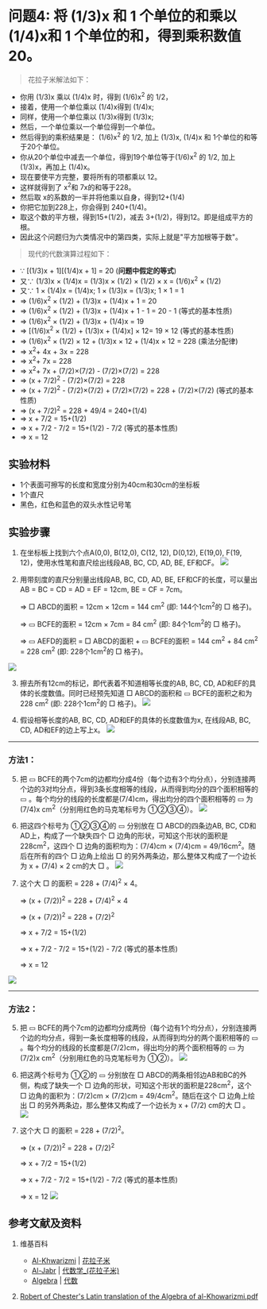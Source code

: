 # 问题4: 将 (1/3)x 和 1 个单位的和乘以 (1/4)x和 1 个单位的和，得到乘积数值 20。  

> 花拉子米解法如下：
>  
- 你用 (1/3)x 乘以 (1/4)x 时，得到 (1/6)x<sup>2</sup> 的 1/2，
- 接着，使用一个单位乘以 (1/4)x得到 (1/4)x;
- 同样，使用一个单位乘以 (1/3)x得到 (1/3)x;
- 然后，一个单位乘以一个单位得到一个单位。
- 然后得到的乘积结果是： (1/6)x<sup>2</sup> 的 1/2, 加上 (1/3)x,  (1/4)x 和 1个单位的和等于20个单位。
- 你从20个单位中减去一个单位，得到19个单位等于(1/6)x<sup>2</sup> 的 1/2, 加上 (1/3)x，再加上 (1/4)x。
- 现在要使平方完整，要将所有的项都乘以 12。
- 这样就得到了 x<sup>2</sup>和 7x的和等于228。
- 然后取 x的系数的一半并将他乘以自身，得到12+(1/4)
- 你把它加到228上，你会得到 240+(1/4)。
- 取这个数的平方根，得到15+(1/2)，减去 3+(1/2)，得到12。即是组成平方的根。
- 因此这个问题归为六类情况中的第四类，实际上就是"平方加根等于数"。

> 现代的代数演算过程如下：
>  
- ∵  [(1/3)x + 1][(1/4)x + 1] = 20	(**问题中假定的等式**)
- 又∵  (1/3)x × (1/4)x = (1/3)x × (1/2) × (1/2) × x = (1/6)x<sup>2</sup> × (1/2)
- 又∵ 1 × (1/4)x = (1/4)x; 1 × (1/3)x = (1/3)x; 1 × 1 = 1
- => (1/6)x<sup>2</sup> × (1/2) + (1/3)x + (1/4)x + 1 = 20
- => (1/6)x<sup>2</sup> × (1/2) + (1/3)x + (1/4)x + 1 - 1 = 20 - 1   (等式的基本性质)
- => (1/6)x<sup>2</sup> × (1/2) + (1/3)x + (1/4)x = 19
- => [(1/6)x<sup>2</sup> × (1/2) + (1/3)x + (1/4)x] × 12= 19 × 12   (等式的基本性质) 
- => (1/6)x<sup>2</sup> × (1/2) × 12 + (1/3)x × 12 +  (1/4)x  × 12 = 228    (乘法分配律)
- => x<sup>2</sup>+ 4x + 3x = 228
- => x<sup>2</sup>+ 7x = 228
- => x<sup>2</sup>+ 7x +  (7/2)×(7/2) -  (7/2)×(7/2) = 228
- => (x + 7/2)<sup>2</sup> -  (7/2)×(7/2) = 228
- => (x + 7/2)<sup>2</sup> -  (7/2)×(7/2) + (7/2)×(7/2) = 228 + (7/2)×(7/2)  (等式的基本性质) 
- => (x + 7/2)<sup>2</sup> = 228 + 49/4 = 240+(1/4)
- => x + 7/2 = 15+(1/2)
- => x + 7/2 - 7/2 = 15+(1/2) - 7/2   (等式的基本性质) 
- => x = 12

## 实验材料

- 1个表面可擦写的长度和宽度分别为40cm和30cm的坐标板
- 1个直尺
- 黑色，红色和蓝色的双头水性记号笔

## 实验步骤

1. 在坐标板上找到六个点A(0,0), B(12,0), C(12, 12), D(0,12), E(19,0), F(19, 12)，使用水性笔和直尺绘出线段AB, BC, CD, AD, BE, EF和CF。 
![](/images/函数和极限/花拉子米的《代数学》中典型的推演实验/问题4/1a1.jpg)

2. 用带刻度的直尺分别量出线段AB, BC, CD, AD, BE, EF和CF的长度，可以量出AB = BC = CD = AD = EF = 12cm, BE = CF = 7cm。

	=> □ ABCD的面积 = 12cm × 12cm = 144 cm<sup>2</sup> (即: 144个1cm<sup>2</sup>的 □ 格子)。 

	=> ▭ BCFE的面积 = 12cm × 7cm = 84 cm<sup>2</sup> (即: 84个1cm<sup>2</sup>的 □ 格子)。 

	=> ▭ AEFD的面积 = □ ABCD的面积 + ▭ BCFE的面积 = 144 cm<sup>2</sup> + 84 cm<sup>2</sup> = 228 cm<sup>2</sup> (即: 228个1cm<sup>2</sup>的 □ 格子)。
 
![](/images/函数和极限/花拉子米的《代数学》中典型的推演实验/问题4/1a2.jpg) 

3. 擦去所有12cm的标记，即代表着不知道相等长度的AB, BC, CD, AD和EF的具体的长度数值。同时已经预先知道 □ ABCD的面积和 ▭ BCFE的面积之和为228 cm<sup>2</sup> (即: 228个1cm<sup>2</sup>的 □ 格子)。
![](/images/函数和极限/花拉子米的《代数学》中典型的推演实验/问题4/1a3.jpg)

4. 假设相等长度的AB, BC, CD, AD和EF的具体的长度数值为x, 在线段AB, BC, CD, AD和EF的边上写上x。
![](/images/函数和极限/花拉子米的《代数学》中典型的推演实验/问题4/1a4.jpg)

-----------------------------
### 方法1：

5. 把 ▭ BCFE的两个7cm的边都均分成4份（每个边有3个均分点），分别连接两个边的3对均分点，得到3条长度相等的线段，从而得到均分的四个面积相等的 ▭ 。每个均分的线段的长度都是(7/4)cm，得出均分的四个面积相等的 ▭ 为(7/4)x cm<sup>2</sup>（分别用红色的马克笔标号为 ①②③④）。
![](/images/函数和极限/花拉子米的《代数学》中典型的推演实验/问题4/1a5.jpg)

6. 把这四个标号为 ①②③④的 ▭ 分别放在 □ ABCD的四条边AB, BC, CD和AD上，构成了一个缺失四个 □ 边角的形状，可知这个形状的面积是228cm<sup>2</sup>，这四个 □ 边角的面积均为：(7/4)cm × (7/4)cm = 49/16cm<sup>2</sup>。随后在所有的四个 □ 边角上绘出 □ 的另外两条边，那么整体又构成了一个边长为 x + (7/4) × 2 cm的大 □ 。
![](/images/函数和极限/花拉子米的《代数学》中典型的推演实验/问题4/1a6.jpg)

7. 这个大 □ 的面积 = 228 +  (7/4)<sup>2</sup> × 4。

	=> (x + (7/2))<sup>2</sup> = 228 +  (7/4)<sup>2</sup> × 4

	=> (x + (7/2))<sup>2</sup> = 228 +  (7/2)<sup>2</sup>
	
	=> x + 7/2 = 15+(1/2)

	=> x + 7/2 - 7/2 = 15+(1/2) - 7/2   (等式的基本性质) 
	
	=> x = 12

![](/images/函数和极限/花拉子米的《代数学》中典型的推演实验/问题4/1a7.jpg)

-----------------------------
### 方法2：

5. 把 ▭ BCFE的两个7cm的边都均分成两份（每个边有1个均分点），分别连接两个边的均分点，得到一条长度相等的线段，从而得到均分的两个面积相等的 ▭ 。每个均分的线段的长度都是(7/2)cm，得出均分的两个面积相等的 ▭ 为(7/2)x cm<sup>2</sup>（分别用红色的马克笔标号为 ①②）。
![](/images/函数和极限/花拉子米的《代数学》中典型的推演实验/问题4/1a8.jpg)

6. 把这两个标号为 ①②的 ▭ 分别放在 □ ABCD的两条相邻边AB和BC的外侧，构成了缺失一个 □ 边角的形状，可知这个形状的面积是228cm<sup>2</sup>，这个 □ 边角的面积为：(7/2)cm × (7/2)cm = 49/4cm<sup>2</sup>。随后在这个 □ 边角上绘出 □ 的另外两条边，那么整体又构成了一个边长为 x + (7/2) cm的大 □ 。
![](/images/函数和极限/花拉子米的《代数学》中典型的推演实验/问题4/1a9.jpg)

7. 这个大 □ 的面积 = 228 +  (7/2)<sup>2</sup>。

	=> (x + (7/2))<sup>2</sup> = 228 +  (7/2)<sup>2</sup>

	=> x + 7/2 = 15+(1/2)

	=> x + 7/2 - 7/2 = 15+(1/2) - 7/2   (等式的基本性质) 

	=> x = 12
![](/images/函数和极限/花拉子米的《代数学》中典型的推演实验/问题4/1a10.jpg)

## 参考文献及资料

1. 维基百科
	- [Al-Khwarizmi](https://en.wikipedia.org/wiki/Al-Khwarizmi) | [花拉子米](https://zh.wikipedia.org/wiki/花拉子米) 
	- [Al-Jabr](https://en.wikipedia.org/wiki/Al-Jabr) | [代数学_(花拉子米)](https://zh.wikipedia.org/wiki/代数学 (花拉子米)) 
	- [Algebra](https://en.wikipedia.org/wiki/Algebra) | [代数](https://zh.wikipedia.org/wiki/代数) 

2. [Robert of Chester's Latin translation of the Algebra of al-Khowarizmi.pdf](https://www.wilbourhall.org/pdfs/mbp/robertofchesters00khuw.pdf) 




